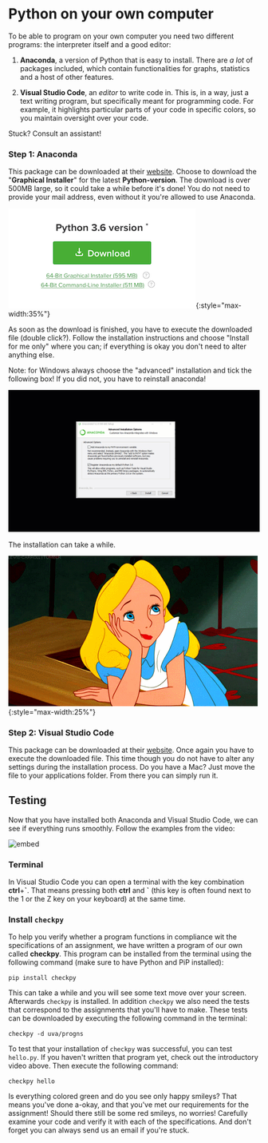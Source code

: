# Python on your own computer

To be able to program on your own computer you need two different programs: the interpreter itself and a good editor:

1. **Anaconda**, a version of Python that is easy to install. There are *a lot* of packages included, which contain functionalities for graphs, statistics and a host of other features.

2. **Visual Studio Code**, an *editor* to write code in. This is, in a way, just a text writing program, but specifically meant for programming code. For example, it highlights particular parts of your code in specific colors, so you maintain oversight over your code.

Stuck? Consult an assistant!

### Step 1: Anaconda

This package can be downloaded at their [website](https://www.anaconda.com/download/). Choose to download the "**Graphical Installer**" for the latest **Python-version**. The download is over 500MB large, so it could take a while before it's done! You do not need to provide your mail address, even without it you're allowed to use Anaconda.

![Choose the "Graphical installer" for the latest Python version](download.png){:style="max-width:35%"}

As soon as the download is finished, you have to execute the downloaded file (double click?). Follow the installation instructions and choose "Install for me only" where you can; if everything is okay you don't need to alter anything else.

Note: for Windows always choose the "advanced" installation and tick the following box! If you did not, you have to reinstall anaconda!

![Tick the box: "Add to PATH" when installing Anaconda](anaconda_vinkje.gif)

The installation can take a while.

![](wait2.gif){:style="max-width:25%"}

### Step 2: Visual Studio Code

This package can be downloaded at their [website](https://www.anaconda.com/download/). Once again you have to execute the downloaded file. This time though you do not have to alter any settings during the installation process. Do you have a Mac? Just move the file to your applications folder. From there you can simply run it.

## Testing

Now that you have installed both Anaconda and Visual Studio Code, we can see if everything runs smoothly. Follow the examples from the video:

![embed](https://player.vimeo.com/video/287248505)

### Terminal

In Visual Studio Code you can open a terminal with the key combination **ctrl**+**\`**. That means pressing both **ctrl** and **\`** (this key is often found next to the 1 or the Z key on your keyboard) at the same time.

### Install `checkpy`

To help you verify whether a program functions in compliance wit the specifications of an assignment, we have written a program of our own called **checkpy**. This program can be installed from the terminal using the following command (make sure to have Python and PiP installed):

	pip install checkpy

This can take a while and you will see some text move over your screen. Afterwards `checkpy` is installed. In addition `checkpy` we also need the tests that correspond to the assignments that you'll have to make. These tests can be downloaded by executing the following command in the terminal:

	checkpy -d uva/progns

To test that your installation of `checkpy` was successful, you can test `hello.py`. If you haven't written that program yet, check out the introductory video above. Then execute the following command:

	checkpy hello

Is everything colored green and do you see only happy smileys? That means you've done a-okay, and that you've met our requirements for the assignment! Should there still be some red smileys, no worries! Carefully examine your code and verify it with each of the specifications. And don't forget you can always send us an email if you're stuck.
